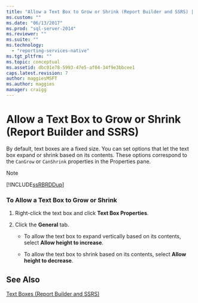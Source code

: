 ```yaml
---
title: "Allow a Text Box to Grow or Shrink (Report Builder and SSRS) | Microsoft Docs"
ms.custom: ""
ms.date: "06/13/2017"
ms.prod: "sql-server-2014"
ms.reviewer: ""
ms.suite: ""
ms.technology: 
  - "reporting-services-native"
ms.tgt_pltfrm: ""
ms.topic: conceptual
ms.assetid: dbc01e78-5993-47e5-af04-34f9e3bbcee1
caps.latest.revision: 7
author: maggiesMSFT
ms.author: maggies
manager: craigg
---
```

# Allow a Text Box to Grow or Shrink (Report Builder and SSRS)
  By default, text boxes are a fixed size. You can set options that let the text box expand or shrink based on its contents. These options correspond to the `CanGrow` or `CanShrink` properties in the Properties pane.  
  
> [!NOTE]  
>  [!INCLUDE[ssRBRDDup](../../includes/ssrbrddup-md.md)]  
  
### To Allow a Text Box to Grow or Shrink  
  
1.  Right-click the text box and click **Text Box Properties**.  
  
2.  Click the **General** tab.  
  
    -   To allow the text box to expand vertically based on its contents, select **Allow height to increase**.  
  
    -   To allow the text box to shrink based on its contents, select **Allow height to decrease**.  
  
## See Also  
 [Text Boxes &#40;Report Builder and SSRS&#41;](text-boxes-report-builder-and-ssrs.md)  
  
  
